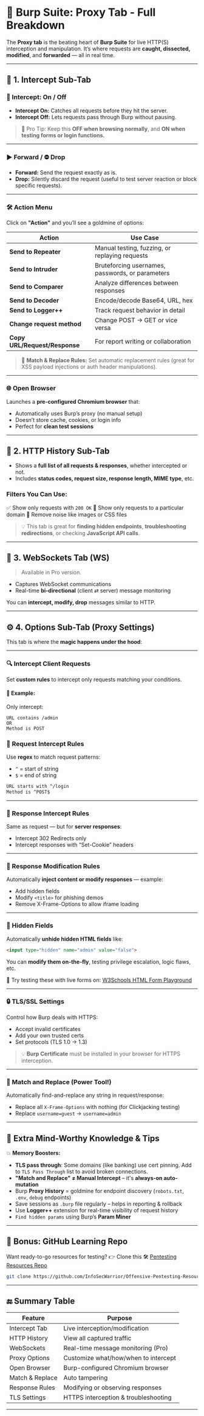 

# 🔐 Burp Suite: Proxy Tab - Full Breakdown

The **Proxy tab** is the beating heart of **Burp Suite** for live HTTP(S) interception and manipulation. It’s where requests are **caught, dissected, modified**, and **forwarded** — all in real time.

---

## 🧩 1. **Intercept Sub-Tab**

### 🔄 Intercept: On / Off

* **Intercept On:**
  Catches all requests before they hit the server.
* **Intercept Off:**
  Lets requests pass through Burp without pausing.

> 📌 Pro Tip: Keep this **OFF when browsing normally**, and **ON when testing forms or login functions.**

---

### ▶️ Forward / ⛔ Drop

* **Forward:** Send the request exactly as is.
* **Drop:** Silently discard the request (useful to test server reaction or block specific requests).

---

### 🛠️ Action Menu

Click on **"Action"** and you’ll see a goldmine of options:

| Action                        | Use Case                                         |
| ----------------------------- | ------------------------------------------------ |
| **Send to Repeater**          | Manual testing, fuzzing, or replaying requests   |
| **Send to Intruder**          | Bruteforcing usernames, passwords, or parameters |
| **Send to Comparer**          | Analyze differences between responses            |
| **Send to Decoder**           | Encode/decode Base64, URL, hex                   |
| **Send to Logger++**          | Track request behavior in detail                 |
| **Change request method**     | Change POST → GET or vice versa                  |
| **Copy URL/Request/Response** | For report writing or collaboration              |

> 📎 **Match & Replace Rules:** Set automatic replacement rules (great for XSS payload injections or auth header manipulations).

---

### 🌐 Open Browser

Launches a **pre-configured Chromium browser** that:

* Automatically uses Burp’s proxy (no manual setup)
* Doesn’t store cache, cookies, or login info
* Perfect for **clean test sessions**

---

## 📜 2. **HTTP History Sub-Tab**

* Shows a **full list of all requests & responses**, whether intercepted or not.
* Includes **status codes, request size, response length, MIME type**, etc.

### Filters You Can Use:

✅ Show only requests with `200 OK`
🔎 Show only requests to a particular domain
🧼 Remove noise like images or CSS files

> 💡 This tab is great for **finding hidden endpoints**, **troubleshooting redirections**, or checking **JavaScript API calls**.

---

## 💬 3. **WebSockets Tab (WS)**

> Available in Pro version.

* Captures WebSocket communications
* Real-time **bi-directional** (client ⇄ server) message monitoring

You can **intercept, modify, drop** messages similar to HTTP.

---

## ⚙️ 4. **Options Sub-Tab (Proxy Settings)**

This tab is where the **magic happens under the hood**:

---

### 🔍 Intercept Client Requests

Set **custom rules** to intercept only requests matching your conditions.

#### 🧪 Example:

Only intercept:

```
URL contains /admin
OR
Method is POST
```

### 🧠 Request Intercept Rules

Use **regex** to match request patterns:

* `^` = start of string
* `$` = end of string

```bash
URL starts with ^/login
Method is ^POST$
```

---

### 📩 Response Intercept Rules

Same as request — but for **server responses**:

* Intercept 302 Redirects only
* Intercept responses with “Set-Cookie” headers

---

### 🧬 Response Modification Rules

Automatically **inject content or modify responses** — example:

* Add hidden fields
* Modify `<title>` for phishing demos
* Remove X-Frame-Options to allow iframe loading

---

### 👻 Hidden Fields

Automatically **unhide hidden HTML fields** like:

```html
<input type="hidden" name="admin" value="false">
```

You can **modify them on-the-fly**, testing privilege escalation, logic flaws, etc.

🔗 Try testing these with live forms on:
[W3Schools HTML Form Playground](https://www.w3schools.com/html/html_forms.asp)

---

### 🔒 TLS/SSL Settings

Control how Burp deals with HTTPS:

* Accept invalid certificates
* Add your own trusted certs
* Set protocols (TLS 1.0 → 1.3)

> 💡 **Burp Certificate** must be installed in your browser for HTTPS interception.

---

### 🧠 Match and Replace (Power Tool!)

Automatically find-and-replace any string in request/response:

* Replace all `X-Frame-Options` with nothing (for Clickjacking testing)
* Replace `username=guest` → `username=admin`

---

## 🧠 Extra Mind-Worthy Knowledge & Tips

💥 **Memory Boosters:**

* **TLS pass through**: Some domains (like banking) use cert pinning. Add to `TLS Pass Through` list to avoid broken connections.
* **"Match and Replace" ≠ Manual Intercept** – it's **always-on auto-mutation**
* Burp **Proxy History** = goldmine for endpoint discovery (`robots.txt`, `.env`, `debug` endpoints)
* Save sessions as `.burp` file regularly – helps in reporting & rollback
* Use **Logger++** extension for real-time visibility of request history
* `Find hidden params` using Burp’s **Param Miner**

---

## 📁 Bonus: GitHub Learning Repo

Want ready-to-go resources for testing?
👉 Clone this 🛠️ [Pentesting Resources Repo](https://github.com/InfoSecWarrior/Offensive-Pentesting-Resources)

```bash
git clone https://github.com/InfoSecWarrior/Offensive-Pentesting-Resources.git
```

---

## 🔚 Summary Table

| Feature         | Purpose                              |
| --------------- | ------------------------------------ |
| Intercept Tab   | Live interception/modification       |
| HTTP History    | View all captured traffic            |
| WebSockets      | Real-time message monitoring (Pro)   |
| Proxy Options   | Customize what/how/when to intercept |
| Open Browser    | Burp-configured Chromium browser     |
| Match & Replace | Auto tampering                       |
| Response Rules  | Modifying or observing responses     |
| TLS Settings    | HTTPS interception & troubleshooting |

---
